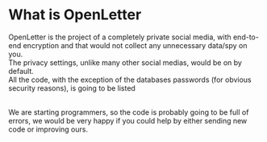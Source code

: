 # What is OpenLetter
OpenLetter is the project of a completely private social media, with end-to-end encryption and that would not collect any unnecessary data/spy on you.<br>
The privacy settings, unlike many other social medias, would be on by default.<br>
All the code, with the exception of the databases passwords (for obvious security reasons), is going to be listed<br><br>

We are starting programmers, so the code is probably going to be full of errors, we would be very happy if you could help by either sending new code or improving ours.
